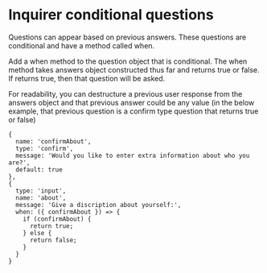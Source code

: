 # Inquirer conditional questions

Questions can appear based on previous answers. These questions are conditional and have a method called when.

Add a when method to the question object that is conditional. The when method takes answers object constructed thus far and returns true or false. If returns true, then that question will be asked. 

For readability, you can destructure a previous user response from the answers object and that previous answer could be any value (in the below example, that previous question is a confirm type question that returns true or false)

```
{
  name: 'confirmAbout',
  type: 'confirm',
  message: 'Would you like to enter extra information about who you are?',
  default: true
},
{
  type: 'input',
  name: 'about',
  message: 'Give a discription about yourself:',
  when: ({ confirmAbout }) => {
    if (confirmAbout) {
      return true;
    } else {
      return false;
    }
  }
}
```